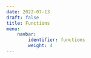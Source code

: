 ```yaml
---
date: 2022-07-13
draft: false
title: Functions
menu:
    navbar:
        identifier: functions
        weight: 4
---
```



